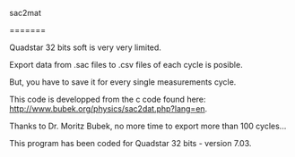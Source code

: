 sac2mat

=======


Quadstar 32 bits soft is very very limited. 

Export data from .sac files to .csv files of each cycle is posible.

But, you have to save it for every single measurements cycle.



This code is developped from the c code found here: http://www.bubek.org/physics/sac2dat.php?lang=en.

Thanks to Dr. Moritz Bubek, no more time to export more than 100 cycles...



This program has been coded for Quadstar 32 bits - version 7.03. 
